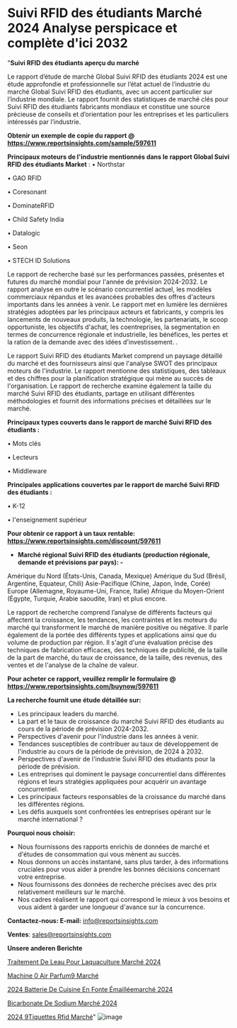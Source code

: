 # Suivi RFID des étudiants Marché 2024 Analyse perspicace et complète d'ici 2032

"<strong>Suivi RFID des étudiants aperçu du marché</strong>

Le rapport d’étude de marché Global Suivi RFID des étudiants 2024 est une étude approfondie et professionnelle sur l’état actuel de l’industrie du marché Global Suivi RFID des étudiants, avec un accent particulier sur l’industrie mondiale. Le rapport fournit des statistiques de marché clés pour Suivi RFID des étudiants fabricants mondiaux et constitue une source précieuse de conseils et d’orientation pour les entreprises et les particuliers intéressés par l’industrie.

<strong>Obtenir un exemple de copie du rapport @ <a href=https://www.reportsinsights.com/sample/597611>https://www.reportsinsights.com/sample/597611</a></strong>

<strong>Principaux moteurs de l'industrie mentionnés dans le rapport Global Suivi RFID des étudiants Market</strong> :
• Northstar

• GAO RFID

• Coresonant

• DominateRFID

• Child Safety India

• Datalogic

• Seon

• STECH ID Solutions

Le rapport de recherche basé sur les performances passées, présentes et futures du marché mondial pour l'année de prévision 2024-2032. Le rapport analyse en outre le scénario concurrentiel actuel, les modèles commerciaux répandus et les avancées probables des offres d'acteurs importants dans les années à venir. Le rapport met en lumière les dernières stratégies adoptées par les principaux acteurs et fabricants, y compris les lancements de nouveaux produits, la technologie, les partenariats, le scoop opportuniste, les objectifs d'achat, les coentreprises, la segmentation en termes de concurrence régionale et industrielle, les bénéfices, les pertes et la ration de la demande avec des idées d'investissement. .

Le rapport Suivi RFID des étudiants Market comprend un paysage détaillé du marché et des fournisseurs ainsi que l'analyse SWOT des principaux moteurs de l'industrie. Le rapport mentionne des statistiques, des tableaux et des chiffres pour la planification stratégique qui mène au succès de l'organisation. Le rapport de recherche examine également la taille du marché Suivi RFID des étudiants, partage en utilisant différentes méthodologies et fournit des informations précises et détaillées sur le marché.

<strong>Principaux types couverts dans le rapport de marché Suivi RFID des étudiants :</strong>

• Mots clés

• Lecteurs

• Middleware

<strong>Principales applications couvertes par le rapport de marché Suivi RFID des étudiants :</strong>

• K-12

• l'enseignement supérieur

<strong>Pour obtenir ce rapport à un taux rentable: <a href=https://www.reportsinsights.com/discount/597611>https://www.reportsinsights.com/discount/597611</a></strong>
<ul>
  <li><strong>Marché régional Suivi RFID des étudiants (production régionale, demande et prévisions par pays): -</strong></li>
</ul>
Amérique du Nord (États-Unis, Canada, Mexique)
Amérique du Sud (Brésil, Argentine, Equateur, Chili)
Asie-Pacifique (Chine, Japon, Inde, Corée)
Europe (Allemagne, Royaume-Uni, France, Italie)
Afrique du Moyen-Orient (Égypte, Turquie, Arabie saoudite, Iran) et plus encore.

Le rapport de recherche comprend l’analyse de différents facteurs qui affectent la croissance, les tendances, les contraintes et les moteurs du marché qui transforment le marché de manière positive ou négative. Il parle également de la portée des différents types et applications ainsi que du volume de production par région. Il s'agit d'une évaluation précise des techniques de fabrication efficaces, des techniques de publicité, de la taille de la part de marché, du taux de croissance, de la taille, des revenus, des ventes et de l'analyse de la chaîne de valeur.

<strong>Pour acheter ce rapport, veuillez remplir le formulaire @   <a href=https://www.reportsinsights.com/buynow/597611>https://www.reportsinsights.com/buynow/597611</a></strong>

<strong>La recherche fournit une étude détaillée sur:</strong>
<ul>
  <li>Les principaux leaders du marché.</li>
  <li>La part et le taux de croissance du marché Suivi RFID des étudiants au cours de la période de prévision 2024-2032.</li>
  <li>Perspectives d'avenir pour l'industrie dans les années à venir.</li>
  <li>Tendances susceptibles de contribuer au taux de développement de l'industrie au cours de la période de prévision, de 2024 à 2032.</li>
  <li>Perspectives d'avenir de l'industrie Suivi RFID des étudiants pour la période de prévision.</li>
  <li>Les entreprises qui dominent le paysage concurrentiel dans différentes régions et leurs stratégies appliquées pour acquérir un avantage concurrentiel.</li>
  <li>Les principaux facteurs responsables de la croissance du marché dans les différentes régions.</li>
  <li>Les défis auxquels sont confrontées les entreprises opérant sur le marché international ?</li>
</ul>
<strong>Pourquoi nous choisir:</strong>
<ul>
  <li>Nous fournissons des rapports enrichis de données de marché et d'études de consommation qui vous mènent au succès.</li>
  <li>Nous donnons un accès instantané, sans plus tarder, à des informations cruciales pour vous aider à prendre les bonnes décisions concernant votre entreprise.</li>
  <li>Nous fournissons des données de recherche précises avec des prix relativement meilleurs sur le marché.</li>
  <li>Nos cadres réalisent le rapport qui correspond le mieux à vos besoins et vous aident à garder une longueur d'avance sur la concurrence.</li>
</ul>
<strong>Contactez-nous:
</strong><strong>E-mail:</strong> <a href=mailto:info@reportsinsights.com>info@reportsinsights.com</a>

<strong>Ventes</strong>: <a href=mailto:sales@reportsinsights.com>sales@reportsinsights.com</a>

<strong>Unsere anderen Berichte</strong>

<a href=https://www.linkedin.com/pulse/traitement-de-leau-pour-laquaculture-marché-facteurs-27efc/>Traitement De Leau Pour Laquaculture Marché 2024</a>

<a href=https://www.linkedin.com/pulse/machine-%C3%A0-air-parfum%C3%A9-march%C3%A9-2024-part-wi45c/>Machine 0 Air Parfum9 Marché</a>

<a href=https://www.linkedin.com/pulse/2024-batterie-de-cuisine-en-fonte-émailléemarché-z9cdc/>2024 Batterie De Cuisine En Fonte Émailléemarché 2024</a>

<a href=https://www.linkedin.com/pulse/bicarbonate-de-sodium-marchéperspectives-crk1c/>Bicarbonate De Sodium Marché 2024</a>

<a href=https://www.linkedin.com/pulse/2024-%C3%A9tiquettes-rfid-march%C3%A9-rapport-sc%C3%A9nario-wiqec/>2024 9Tiquettes Rfid Marché</a>"
![image](https://github.com/gayatrid12/RItrends/assets/158473851/cc748e59-e147-4ffe-846d-18ebf351c072)
